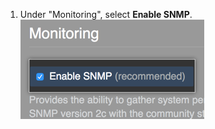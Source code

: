 1. Under "Monitoring", select **Enable SNMP**.
![Button to enable SNMP](/assets/images/enterprise/management-console/enable-snmp.png)
